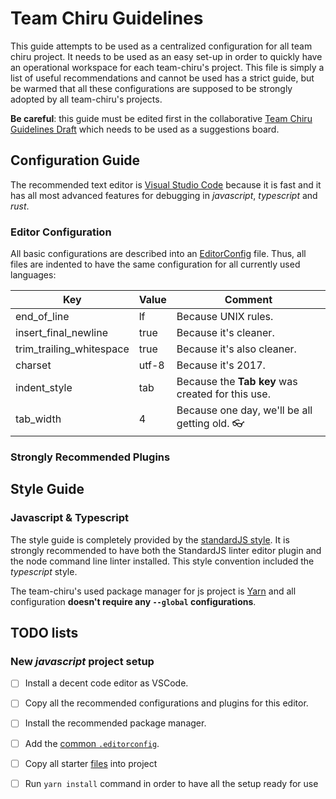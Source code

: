 # Team Chiru Guidelines
This guide attempts to be used as a centralized configuration for all team chiru project. It needs to be used as an easy set-up in order to quickly have an operational workspace for each team-chiru's project. This file is simply a list of useful recommendations and cannot be used has a strict guide, but be warmed that all these configurations are supposed to be strongly adopted by all team-chiru's projects.

**Be careful**: this guide must be edited first in the collaborative [Team Chiru Guidelines Draft](https://paper.dropbox.com/doc/Team-Chiru-Guidelines-Draft-YHh8yPhFpgz4b5cRPXlgA) which needs to be used as a suggestions board.

## Configuration Guide
The recommended text editor is [Visual Studio Code](https://code.visualstudio.com/) because it is fast and it has all most advanced features for debugging in *javascript*, *typescript* and *rust*.

### Editor Configuration
All basic configurations are described into an [EditorConfig](http://editorconfig.org/) file. Thus, all files are indented to have the same configuration for all currently used languages:

| Key                      | Value         | Comment             |
| ------------------------ | ------------- | ------------------- |
| end_of_line              | lf            | Because UNIX rules. |
| insert_final_newline     | true          | Because it's cleaner. |
| trim_trailing_whitespace | true          | Because it's also cleaner. |
| charset                  | utf-8         | Because it's 2017. |
| indent_style             | tab           | Because the **Tab key** was created for this use. |
| tab_width                | 4             | Because one day, we'll be all getting old. :eyeglasses: |


### Strongly Recommended Plugins


## Style Guide
### Javascript & Typescript
The style guide is completely provided by the [standardJS style](https://standardjs.com/). It is strongly recommended to have both the StandardJS linter editor plugin and the node command line linter installed. This style convention included the *typescript* style.

The team-chiru's used package manager for js project is [Yarn](https://yarnpkg.com/en/docs/install) and all configuration **doesn't require any `--global` configurations**.

## TODO lists
### New *javascript* project setup
- [ ] Install a decent code editor as VSCode.
- [ ] Copy all the recommended configurations and plugins for this editor.
- [ ] Install the recommended package manager.
- [ ] Add the [common `.editorconfig`](./.editorconfig).
- [ ] Copy all starter [files](./javascript/) into project
- [ ] Run `yarn install` command in order to have all the setup ready for use

